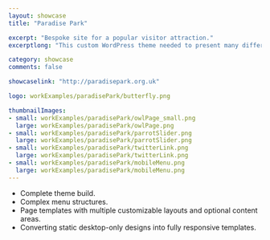 ```yaml
---
layout: showcase
title: "Paradise Park"

excerpt: "Bespoke site for a popular visitor attraction."
excerptlong: "This custom WordPress theme needed to present many differing content types in a wide range of styles and situations, while at the same time being user-friendly for visitors and site administrators."

category: showcase
comments: false

showcaselink: "http://paradisepark.org.uk"

logo: workExamples/paradisePark/butterfly.png

thumbnailImages:
- small: workExamples/paradisePark/owlPage_small.png
  large: workExamples/paradisePark/owlPage.png
- small: workExamples/paradisePark/parrotSlider.png
  large: workExamples/paradisePark/parrotSlider.png
- small: workExamples/paradisePark/twitterLink.png
  large: workExamples/paradisePark/twitterLink.png
- small: workExamples/paradisePark/mobileMenu.png
  large: workExamples/paradisePark/mobileMenu.png
---
```


* Complete theme build.
* Complex menu structures.
* Page templates with multiple customizable layouts and optional content areas.
* Converting static desktop-only designs into fully responsive templates.